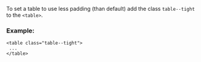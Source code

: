To set a table to use less padding (than default) add the class `table--tight` to the `<table>`.

### Example:

```
<table class="table--tight">
 ...
</table>
```
